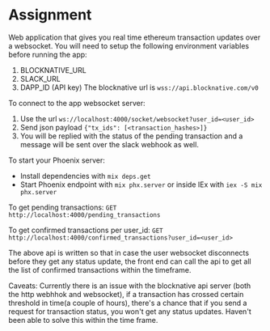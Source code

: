 # Assignment

Web application that gives you real time ethereum transaction updates over a websocket.
You will need to setup the following environment variables before running the app:
1. BLOCKNATIVE_URL 
2. SLACK_URL
3. DAPP_ID (API key)
The blocknative url is `wss://api.blocknative.com/v0`

To connect to the app websocket server:
1. Use the url `ws://localhost:4000/socket/websocket?user_id=<user_id>`
2. Send json payload `{"tx_ids": [<transaction_hashes>]}`
3. You will be replied with the status of the pending transaction and a message will be sent over the slack webhook as well.

To start your Phoenix server:

  * Install dependencies with `mix deps.get`
  * Start Phoenix endpoint with `mix phx.server` or inside IEx with `iex -S mix phx.server`

To get pending transactions:
`GET http://localhost:4000/pending_transactions`

To get confirmed transactions per user_id:
`GET http://localhost:4000/confirmed_transactions?user_id=<user_id>`

The above api is written so that in case the user websocket disconnects before they get any status update,
the front end can call the api to get all the list of confirmed transactions within the timeframe.

Caveats:
Currently there is an issue with the blocknative api server (both the http webhhok and websocket), if a transaction has crossed 
certain threshold in time(a couple of hours), there's a chance that if you send a request for transaction status, you won't get 
any status updates. Haven't been able to solve this within the time frame.

